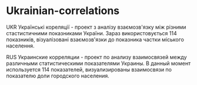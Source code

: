 Ukrainian-correlations
======================

UKR
Українські кореляції - проект з аналізу взаємозв'язку між різними стастистичними показниками України.
Зараз використовується 114 показників, візуалізовані взаємозв'язки до показника частки міського населення.

RUS
Украинские корреляции - проект по анализу взаимосвязей между различными статистическими показателями Украины.
В данный момент используется 114 показателей, визуализированы взаимосвязи по показателю доли городского населения.
